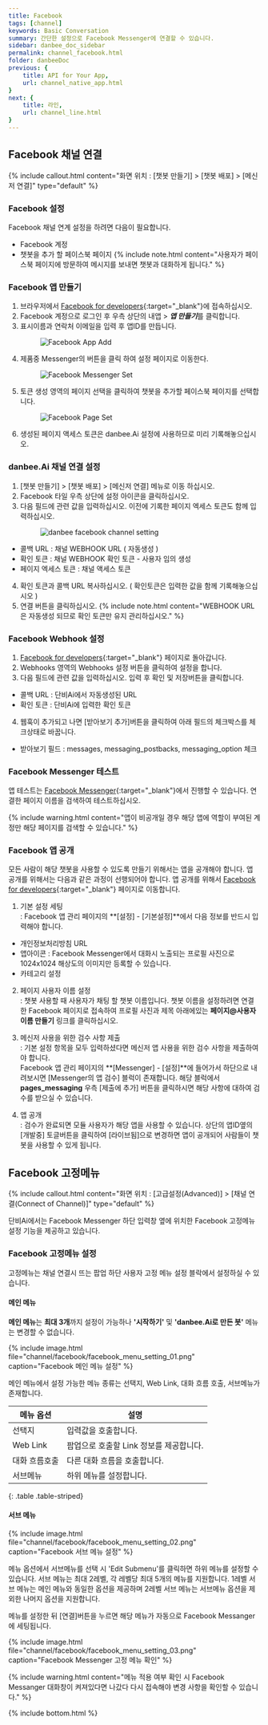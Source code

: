 ```yaml
---
title: Facebook 
tags: [channel]
keywords: Basic Conversation
summary: 간단한 설정으로 Facebook Messenger에 연결할 수 있습니다.
sidebar: danbee_doc_sidebar
permalink: channel_facebook.html
folder: danbeeDoc
previous: {
    title: API for Your App,
    url: channel_native_app.html
}
next: {
    title: 라인,
    url: channel_line.html
}
---
```


## Facebook 채널 연결 
{% include callout.html content="화면 위치 : [챗봇 만들기] > [챗봇 배포] > [메신저 연결]" type="default" %}


### Facebook 설정
Facebook 채널 연계 설정을 하려면 다음이 필요합니다.

* Facebook 계정
* 챗봇을 추가 할 페이스북 페이지
{% include note.html content="사용자가 페이스북 페이지에 방문하여 메시지를 보내면 챗봇과 대화하게 됩니다." %}


### Facebook 앱 만들기
1. 브라우저에서 <span class="link">[Facebook for developers](https://developers.facebook.com/){:target="_blank"}</span>에 접속하십시오.
2. Facebook 계정으로 로그인 후 우측 상단의 내앱 > ***앱 만들기***를 클릭합니다.
3. 표시이름과 연락처 이메일을 입력 후 앱ID를 만듭니다.<figure><img class="docimage" src="images/channel/facebook/facebook_dev_appadd.png" alt="Facebook App Add" style="max-width: 800px"></figure>
4. 제품중 Messenger의 버튼을 클릭 하여 설정 페이지로 이동한다.<figure><img class="docimage" src="images/channel/facebook/facebook_dev_messenger_setting.png" alt="Facebook Messenger Set" style="max-width: 800px"></figure>
5. 토큰 생성 영역의 페이지 선택을 클릭하여 챗봇을 추가할 페이스북 페이지를 선택합니다.<figure><img class="docimage" src="images/channel/facebook/facebook_dev_page_setting.png" alt="Facebook Page Set" style="max-width: 800px"></figure>
6. 생성된 페이지 액세스 토큰은 danbee.Ai 설정에 사용하므로 미리 기록해놓으십시오.

### danbee.Ai 채널 연결 설정
1. [챗봇 만들기] > [챗봇 배포] > [메신저 연결] 메뉴로 이동 하십시오.
2. Facebook 타일 우측 상단에 설정 아이콘을 클릭하십시오.
3. 다음 필드에 관련 값을 입력하십시오. 이전에 기록한 페이지 엑세스 토큰도 함께 입력하십시오.<figure><img class="docimage" src="images/channel/facebook/facebook_danbee_setting.png" alt="danbee facebook channel setting" style="max-width: 800px"></figure>
  * 콜백 URL : 채널 WEBHOOK URL ( 자동생성 )
  * 확인 토큰 : 채널 WEBHOOK 확인 토큰 - 사용자 임의 생성
  * 페이지 엑세스 토큰 : 채널 액세스 토큰 
4. 확인 토큰과 콜백 URL 복사하십시오. ( 확인토큰은 입력한 값을 함께 기록해놓으십시오 )
5. 연결 버튼을 클릭하십시오.
{% include note.html content="WEBHOOK URL은 자동생성 되므로 확인 토큰만 유지 관리하십시오." %}

### Facebook Webhook 설정 
1. <span class="link">[Facebook for developers](https://developers.facebook.com/){:target="_blank"}</span> 페이지로 돌아갑니다. 
2. Webhooks 영역의 Webhooks 설정 버튼을 클릭하여 설정을 합니다. 
3. 다음 필드에 관련 값을 입력하십시오. 입력 후 확인 및 저장버튼을 클릭합니다.
  * 콜백 URL : 단비Ai에서 자동생성된 URL
  * 확인 토큰 : 단비Ai에 입력한 확인 토큰 
4. 웹훅이 추가되고 나면 [받아보기 추가]버튼을 클릭하여 아래 필드의 체크박스를 체크상태로 바꿉니다.
  * 받아보기 필드 : messages, messaging_postbacks, messaging_option 체크 

### Facebook Messenger 테스트

앱 테스트는 <span class="link">[Facebook Messenger](https://www.messenger.com){:target="_blank"}</span>에서 진행할 수 있습니다. 연결한 페이지 이름을 검색하여 테스트하십시오.

{% include warning.html content="앱이 비공개일 경우 해당 앱에 역할이 부여된 계정만 해당 페이지를 검색할 수 있습니다." %}


### Facebook 앱 공개

모든 사람이 해당 챗봇을 사용할 수 있도록 만들기 위해서는 앱을 공개해야 합니다. 앱 공개를 위해서는 다음과 같은 과정이 선행되어야 합니다. 앱 공개를 위해서 <span class="link">[Facebook for developers](https://developers.facebook.com/){:target="_blank"}</span> 페이지로 이동합니다.

1. 기본 설정 세팅<br/>
  : Facebook 앱 관리 페이지의 **[설정] - [기본설정]**에서 다음 정보를 반드시 입력해야 합니다.
  - 개인정보처리방침 URL
  - 앱아이콘 : Facebook Messenger에서 대화시 노출되는 프로필 사진으로 1024x1024 해상도의 이미지만 등록할 수 있습니다.
  - 카테고리 설정

2. 페이지 사용자 이름 설정<br/>
  : 챗봇 사용할 때 사용자가 채팅 할 챗봇 이름입니다. 챗봇 이름을 설정하려면 연결한 Facebook 페이지로 접속하여 프로필 사진과 제목 아래에있는 **페이지@사용자 이름 만들기** 링크를 클릭하십시오.

3. 메신저 사용을 위한 검수 사항 제출<br/>
  : 기본 설정 항목을 모두 입력하셨다면 메신저 앱 사용을 위한 검수 사항을 제출하여야 합니다.<br/>
  Facebook 앱 관리 페이지의 **[Messenger] - [설정]**에 들어가서 하단으로 내려보시면 [Messenger의 앱 검수] 블럭이 존재합니다. 해당 블럭에서 **pages_messaging** 우측 [제출에 추가] 버튼을 클릭하시면 해당 사항에 대하여 검수를 받으실 수 있습니다.

3. 앱 공개<br/>
  : 검수가 완료되면 모듈 사용자가 해당 앱을 사용할 수 있습니다. 상단의 앱ID옆의 [개발중] 토글버튼을 클릭하여 [라이브됨]으로 변경하면 앱이 공개되어 사람들이 챗봇을 사용할 수 있게 됩니다.


## Facebook 고정메뉴
{% include callout.html content="화면 위치 : [고급설정(Advanced)] > [채널 연결(Connect of Channel)]" type="default" %}

단비Ai에서는 Facebook Messenger 하단 입력창 옆에 위치한 Facebook 고정메뉴 설정 기능을 제공하고 있습니다.

### Facebook 고정메뉴 설정

고정메뉴는 채널 연결시 뜨는 팝업 하단 사용자 고정 메뉴 설정 블락에서 설정하실 수 있습니다.

#### 메인 메뉴
**메인 메뉴**는 **최대 3개**까지 설정이 가능하나 **'시작하기'** 및 **'danbee.Ai로 만든 봇'** 메뉴는 변경할 수 없습니다.<br/>

{% include image.html file="channel/facebook/facebook_menu_setting_01.png"  caption="Facebook 메인 메뉴 설정" %} 

메인 메뉴에서 설정 가능한 메뉴 종류는 선택지, Web Link, 대화 흐름 호출, 서브메뉴가 존재합니다.

| 메뉴 옵션 | 설명 | 
|--------|-------|
| 선택지 | 입력값을 호출합니다. |
| Web Link | 팝업으로 호출할 Link 정보를 제공합니다. |
| 대화 흐름호출 | 다른 대화 흐름을 호출합니다. |
| 서브메뉴 | 하위 메뉴를 설정합니다. |
{: .table .table-striped}

#### 서브 메뉴

{% include image.html file="channel/facebook/facebook_menu_setting_02.png"  caption="Facebook 서브 메뉴 설정" %} 

메뉴 옵션에서 서브메뉴를 선택 시 'Edit Submenu'를 클릭하면 하위 메뉴를 설정할 수 있습니다. 서브 메뉴는 최대 2레벨, 각 레벨당 최대 5개의 메뉴를 지원합니다. 1레벨 서브 메뉴는 메인 메뉴와 동일한 옵션을 제공하며 2레벨 서브 메뉴는 서브메뉴 옵션을 제외한 나머지 옵션을 지원합니다.<br/>

메뉴를 설정한 뒤 [연결]버튼을 누르면 해당 메뉴가 자동으로 Facebook Messanger에 세팅됩니다.

{% include image.html file="channel/facebook/facebook_menu_setting_03.png"  caption="Facebook Messenger 고정 메뉴 확인" %}

{% include warning.html content="메뉴 적용 여부 확인 시 Facebook Messanger 대화창이 켜져있다면 나갔다 다시 접속해야 변경 사항을 확인할 수 있습니다." %}



{% include bottom.html %}


